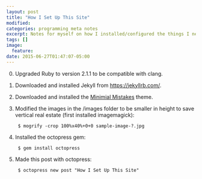 ```yaml
---
layout: post
title: "How I Set Up This Site"
modified:
categories: programming meta notes
excerpt: Notes for myself on how I installed/configured the things I needed to build this page.
tags: []
image:
  feature:
date: 2015-06-27T01:47:07-05:00
---
```


0. Upgraded Ruby to version 2.1.1 to be compatible with clang.

1. Downloaded and installed Jekyll from https://jekyllrb.com/.

2. Downloaded and installed the [Minimial Mistakes](https://github.com/mmistakes/minimal-mistakes/blob/master/theme-setup/index.md) theme.

3. Modified the images in the /images folder to be smaller in height to save vertical real estate (first installed imagemagick):

        $ mogrify -crop 100%x40%+0+0 sample-image-?.jpg

3. Installed the octopress gem:

        $ gem install octopress

4. Made this post with octopress:

        $ octopress new post "How I Set Up This Site"
